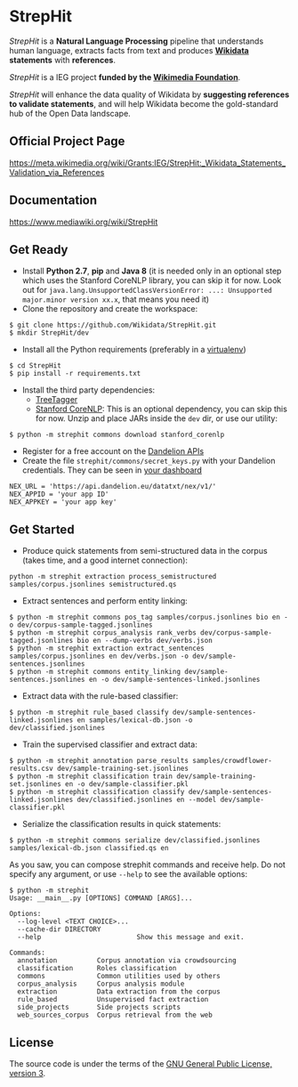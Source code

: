 # StrepHit
*StrepHit* is a **Natural Language Processing** pipeline that understands human language, extracts facts from text and produces **[Wikidata](https://www.wikidata.org/wiki/Wikidata:Main_Page) statements** with **references**.

*StrepHit* is a IEG project **funded by the [Wikimedia Foundation](https://wikimediafoundation.org/wiki/Home)**.

*StrepHit* will enhance the data quality of Wikidata by **suggesting references to validate statements**, and will help Wikidata become the gold-standard hub of the Open Data landscape.

## Official Project Page
https://meta.wikimedia.org/wiki/Grants:IEG/StrepHit:_Wikidata_Statements_Validation_via_References

## Documentation
https://www.mediawiki.org/wiki/StrepHit

## Get Ready
- Install **Python 2.7**, **pip** and **Java 8** (it is needed only in an optional step which uses the Stanford CoreNLP library, you can skip it for now. Look out for `java.lang.UnsupportedClassVersionError: ...: Unsupported major.minor version xx.x`, that means you need it) 
- Clone the repository and create the workspace:
```
$ git clone https://github.com/Wikidata/StrepHit.git
$ mkdir StrepHit/dev
```
- Install all the Python requirements (preferably in a [virtualenv](http://docs.python-guide.org/en/latest/dev/virtualenvs/))
```
$ cd StrepHit
$ pip install -r requirements.txt
```
- Install the third party dependencies:
    - [TreeTagger](http://www.cis.uni-muenchen.de/~schmid/tools/TreeTagger/)
    - [Stanford CoreNLP](http://nlp.stanford.edu/software/stanford-corenlp-full-2015-12-09.zip):
     This is an optional dependency, you can skip this for now.
     Unzip and place JARs inside the `dev` dir, or use our utility:
```
$ python -m strephit commons download stanford_corenlp
```
- Register for a free account on the [Dandelion APIs](https://dandelion.eu/accounts/register/?next=/docs/api/datatxt/nex/getting-started/)
- Create the file `strephit/commons/secret_keys.py` with your Dandelion credentials. They can be seen in [your dashboard](https://dandelion.eu/profile/dashboard/)
```
NEX_URL = 'https://api.dandelion.eu/datatxt/nex/v1/'
NEX_APPID = 'your app ID'
NEX_APPKEY = 'your app key'
```

## Get Started

 - Produce quick statements from semi-structured data in the corpus (takes time, and a good internet connection):
```
python -m strephit extraction process_semistructured samples/corpus.jsonlines semistructured.qs
```

 - Extract sentences and perform entity linking:
```
$ python -m strephit commons pos_tag samples/corpus.jsonlines bio en -o dev/corpus-sample-tagged.jsonlines
$ python -m strephit corpus_analysis rank_verbs dev/corpus-sample-tagged.jsonlines bio en --dump-verbs dev/verbs.json
$ python -m strephit extraction extract_sentences samples/corpus.jsonlines en dev/verbs.json -o dev/sample-sentences.jsonlines
$ python -m strephit commons entity_linking dev/sample-sentences.jsonlines en -o dev/sample-sentences-linked.jsonlines
```

 - Extract data with the rule-based classifier:
```
$ python -m strephit rule_based classify dev/sample-sentences-linked.jsonlines en samples/lexical-db.json -o dev/classified.jsonlines
```

 - Train the supervised classifier and extract data:
```
$ python -m strephit annotation parse_results samples/crowdflower-results.csv dev/sample-training-set.jsonlines
$ python -m strephit classification train dev/sample-training-set.jsonlines en -o dev/sample-classifier.pkl
$ python -m strephit classification classify dev/sample-sentences-linked.jsonlines dev/classified.jsonlines en --model dev/sample-classifier.pkl
```

 - Serialize the classification results in quick statements:
```
$ python -m strephit commons serialize dev/classified.jsonlines samples/lexical-db.json classified.qs en
```

As you saw, you can compose strephit commands and receive help. Do not specify any argument, or use `--help` to see the available options:
```
$ python -m strephit                                                                             
Usage: __main__.py [OPTIONS] COMMAND [ARGS]...

Options:
  --log-level <TEXT CHOICE>...
  --cache-dir DIRECTORY
  --help                        Show this message and exit.

Commands:
  annotation          Corpus annotation via crowdsourcing
  classification      Roles classification
  commons             Common utilities used by others
  corpus_analysis     Corpus analysis module
  extraction          Data extraction from the corpus
  rule_based          Unsupervised fact extraction
  side_projects       Side projects scripts
  web_sources_corpus  Corpus retrieval from the web
```


## License
The source code is under the terms of the [GNU General Public License, version 3](http://www.gnu.org/licenses/gpl.html).
